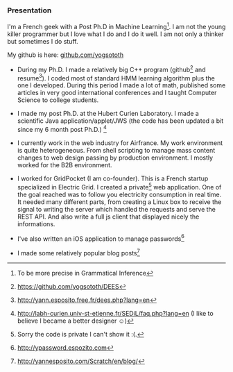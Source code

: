### Presentation

I'm a French geek with a Post Ph.D in Machine Learning[^10]. 
I am not the young killer programmer but I love what I do and I do it well. 
I am not only a thinker but sometimes I do stuff.

My github is here: [github.com/yogsototh](https://github.com/yogsototh)

- During my Ph.D. I made a relatively big C++ program (github[^1] and resume[^2]).
  I coded most of standard HMM learning algorithm plus the one I developed.
  During this period I made a lot of math, 
  published some articles in very good international conferences and 
  I taught Computer Science to college students.

- I made my post Ph.D. at the Hubert Curien Laboratory.
  I made a scientific Java application/applet/JWS 
  (the code has been updated a bit since my 6 month post Ph.D.) [^3]

- I currently work in the web industry for Airfrance.
  My work environment is quite heterogeneous. 
  From shell scripting to manage mass content changes to web design 
  passing by production environment. 
  I mostly worked for the B2B environment.

- I worked for GridPocket (I am co-founder).
  This is a French startup specialized in Electric Grid.
  I created a private[^6] web application.
  One of the goal reached was to follow you electricity consumption in real time.
  It needed many different parts, from creating a Linux box to receive the signal
  to writing the server which handled the requests and serve the REST API.
  And also write a full js client that displayed nicely the informations.

- I've also written an iOS application to manage passwords[^4]

- I made some relatively popular blog posts[^5]

[^10]: To be more precise in Grammatical Inference
[^1]: <https://github.com/yogsototh/DEES>
[^2]: <http://yann.esposito.free.fr/dees.php?lang=en>
[^3]: <http://labh-curien.univ-st-etienne.fr/SEDiL/faq.php?lang=en> (I like to believe I became a better designer ☺)
[^4]: <http://ypassword.espozito.com>
[^5]: <http://yannesposito.com/Scratch/en/blog/>
[^6]: Sorry the code is private I can't show it :(.
